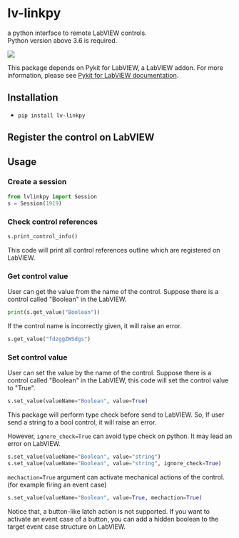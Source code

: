 lv-linkpy
===================================
a python interface to remote LabVIEW controls.
<br>
Python version above 3.6 is required.

![](banner.jpg)


This package depends on Pykit for LabVIEW, a LabVIEW addon.
For more information, please see
[Pykit for LabVIEW documentation](https://www.zdiao.xyz/pykit-doc/).

## Installation

* `pip install lv-linkpy`


## Register the control on LabVIEW

## Usage

### Create a session

```python
from lvlinkpy import Session
s = Session(1919)
```

### Check control references 

```python
s.print_control_info()
```
This code will print all control references outline which are registered on LabVIEW. 

### Get control value

User can get the value from the name of the control.
Suppose there is a control called "Boolean" in the LabVIEW.
```python
print(s.get_value("Boolean"))
```

If the control name is incorrectly given, it will raise an error.
```python
s.get_value("fdzggZWSdgs")
```


### Set control value

User can set the value by the name of the control.
Suppose there is a control called "Boolean" in the LabVIEW, 
this code will set the control value to "True".
```python
s.set_value(valueName="Boolean", value=True)
```

This package will perform type check before send to LabVIEW.
So, If user send a string to a bool control, it will raise an error.

However, `ignore_check=True` can avoid type check on python. 
It may lead an error on LabVIEW.
```python
s.set_value(valueName="Boolean", value="string")
s.set_value(valueName="Boolean", value="string", ignore_check=True)
```

`mechaction=True` argument can activate mechanical actions of the control.
(for example firing an event case)

```python
s.set_value(valueName="Boolean", value=True, mechaction=True)
```

Notice that, a button-like latch action is not supported. 
If you want to activate an event case of a button, 
you can add a hidden boolean to the target event case structure on LabVIEW.